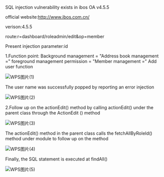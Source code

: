 SQL injection vulnerability exists in ibos OA v4.5.5


official website:http://www.ibos.com.cn/

verison:4.5.5

route:r=dashboard/roleadmin/edit&op=member

Present injection parameter:id

1.Function point: Background management = "Address book management =" foreground management permission = "Member management =" Add user function

![WPS图片(1)](https://github.com/ShuangbiaoDai/CVE/assets/47785707/e1734ea4-323f-4a8c-817f-2338531c1593)

The user name was successfully popped by reporting an error injection

![WPS图片(2)](https://github.com/ShuangbiaoDai/CVE/assets/47785707/5e3dd95c-6914-40b1-b06f-1a3ac18a2d79)

2.Follow up on the actionEdit() method by calling actionEdit() under the parent class through the ActionEdit () method

![WPS图片(3)](https://github.com/ShuangbiaoDai/CVE/assets/47785707/c8955158-a0b5-48bb-b844-f1e1ec0de07d)

The actionEdit() method in the parent class calls the fetchAllByRoleId() method under module to follow up on the method

![WPS图片(4)](https://github.com/ShuangbiaoDai/CVE/assets/47785707/6acee337-36ea-444d-8f5b-ccf2b8be903a)

Finally, the SQL statement is executed at findAll()

![WPS图片(5)](https://github.com/ShuangbiaoDai/CVE/assets/47785707/9413d860-3cd9-40fd-ac48-3f29b395deac)
